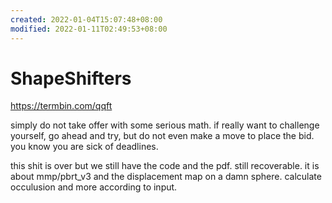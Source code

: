 ```yaml
---
created: 2022-01-04T15:07:48+08:00
modified: 2022-01-11T02:49:53+08:00
---
```


# ShapeShifters

https://termbin.com/qqft

simply do not take offer with some serious math. if really want to challenge yourself, go ahead and try, but do not even make a move to place the bid. you know you are sick of deadlines.

this shit is over but we still have the code and the pdf. still recoverable. it is about mmp/pbrt_v3 and the displacement map on a damn sphere. calculate occulusion and more according to input.
